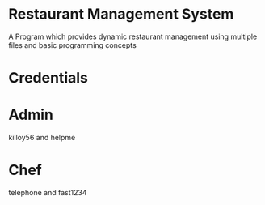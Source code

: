 # Restaurant Management System
A Program which provides dynamic restaurant management using multiple files and basic programming concepts




# Credentials
# Admin

killoy56 and helpme

# Chef

telephone and fast1234
